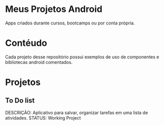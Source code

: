 # Meus Projetos Android
Apps criados durante cursos, bootcamps ou por conta própria.

# Contéudo
Cada projeto desse repositório possui exemplos de uso de componentes e bibliotecas android comentados.

# Projetos
## To Do list
DESCRIÇÃO: Aplicativo para salvar, organizar tarefas em uma lista de atividades.
STATUS: Working Project
